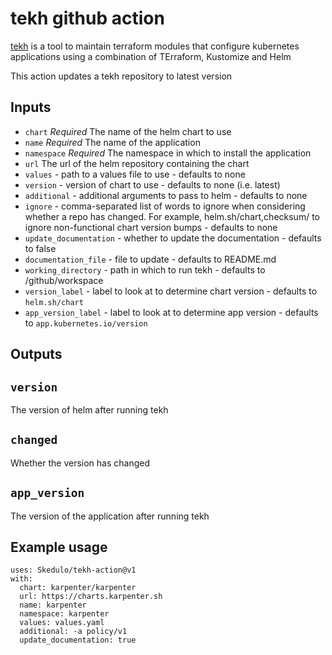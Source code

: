 # tekh github action

[tekh](https://github.com/Skedulo/tekh) is a tool to maintain terraform modules
that configure kubernetes applications using a combination of TErraform,
Kustomize and Helm

This action updates a tekh repository to latest version

## Inputs

* `chart` *Required* The name of the helm chart to use
* `name` *Required* The name of the application
* `namespace` *Required* The namespace in which to install the application
* `url` The url of the helm repository containing the chart
* `values` - path to a values file to use - defaults to none
* `version` - version of chart to use - defaults to none (i.e. latest)
* `additional` - additional arguments to pass to helm - defaults to none
* `ignore` - comma-separated list of words to ignore when considering whether
  a repo has changed. For example, helm.sh/chart,checksum/ to ignore
  non-functional chart version bumps - defaults to none
* `update_documentation` - whether to update the documentation - defaults to false
* `documentation_file` - file to update - defaults to README.md
* `working_directory` - path in which to run tekh - defaults to /github/workspace
* `version_label` - label to look at to determine chart version - defaults to
  `helm.sh/chart`
* `app_version_label` - label to look at to determine app version - defaults to
  `app.kubernetes.io/version`

## Outputs

## `version`

The version of helm after running tekh

## `changed`

Whether the version has changed

## `app_version`
The version of the application after running tekh

## Example usage

```
uses: Skedulo/tekh-action@v1
with:
  chart: karpenter/karpenter
  url: https://charts.karpenter.sh
  name: karpenter
  namespace: karpenter
  values: values.yaml
  additional: -a policy/v1
  update_documentation: true
```
